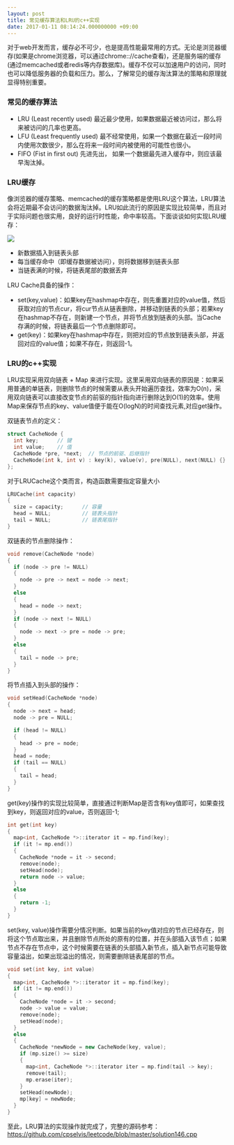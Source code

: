 ```yaml
---
layout: post
title: 常见缓存算法和LRU的c++实现
date: 2017-01-11 08:14:24.000000000 +09:00
---
```


对于web开发而言，缓存必不可少，也是提高性能最常用的方式。无论是浏览器缓存(如果是chrome浏览器，可以通过chrome:://cache查看)，还是服务端的缓存(通过memcached或者redis等内存数据库)。缓存不仅可以加速用户的访问，同时也可以降低服务器的负载和压力。那么，了解常见的缓存淘汰算法的策略和原理就显得特别重要。

### 常见的缓存算法
* LRU (Least recently used) 最近最少使用，如果数据最近被访问过，那么将来被访问的几率也更高。
* LFU (Least frequently used) 最不经常使用，如果一个数据在最近一段时间内使用次数很少，那么在将来一段时间内被使用的可能性也很小。
* FIFO (Fist in first out) 先进先出， 如果一个数据最先进入缓存中，则应该最早淘汰掉。

### LRU缓存
像浏览器的缓存策略、memcached的缓存策略都是使用LRU这个算法，LRU算法会将近期最不会访问的数据淘汰掉。LRU如此流行的原因是实现比较简单，而且对于实际问题也很实用，良好的运行时性能，命中率较高。下面谈谈如何实现LRU缓存：

![](http://images2015.cnblogs.com/blog/1030776/201701/1030776-20170111003848666-833030056.jpg)

* 新数据插入到链表头部
* 每当缓存命中（即缓存数据被访问），则将数据移到链表头部
* 当链表满的时候，将链表尾部的数据丢弃

LRU Cache具备的操作：
* set(key,value)：如果key在hashmap中存在，则先重置对应的value值，然后获取对应的节点cur，将cur节点从链表删除，并移动到链表的头部；若果key在hashmap不存在，则新建一个节点，并将节点放到链表的头部。当Cache存满的时候，将链表最后一个节点删除即可。
* get(key)：如果key在hashmap中存在，则把对应的节点放到链表头部，并返回对应的value值；如果不存在，则返回-1。

### LRU的c++实现
LRU实现采用双向链表 + Map 来进行实现。这里采用双向链表的原因是：如果采用普通的单链表，则删除节点的时候需要从表头开始遍历查找，效率为O(n)，采用双向链表可以直接改变节点的前驱的指针指向进行删除达到O(1)的效率。使用Map来保存节点的key、value值便于能在O(logN)的时间查找元素,对应get操作。

双链表节点的定义：
```cpp
struct CacheNode {
  int key;      // 键
  int value;    // 值
  CacheNode *pre, *next;  // 节点的前驱、后继指针
  CacheNode(int k, int v) : key(k), value(v), pre(NULL), next(NULL) {}
};
```

对于LRUCache这个类而言，构造函数需要指定容量大小
```cpp
LRUCache(int capacity)
{
  size = capacity;      // 容量
  head = NULL;          // 链表头指针
  tail = NULL;          // 链表尾指针
}
```

双链表的节点删除操作：
```cpp
void remove(CacheNode *node)
{
  if (node -> pre != NULL)
  {
    node -> pre -> next = node -> next;
  }
  else
  {
    head = node -> next;
  }
  if (node -> next != NULL)
  {
    node -> next -> pre = node -> pre;
  }
  else
  {
    tail = node -> pre;
  }
}
```

将节点插入到头部的操作：
```cpp
void setHead(CacheNode *node)
{
  node -> next = head;
  node -> pre = NULL;

  if (head != NULL)
  {
    head -> pre = node;
  }
  head = node;
  if (tail == NULL)
  {
    tail = head;
  }
}
```

get(key)操作的实现比较简单，直接通过判断Map是否含有key值即可，如果查找到key，则返回对应的value，否则返回-1;
```cpp
int get(int key)
{
  map<int, CacheNode *>::iterator it = mp.find(key);
  if (it != mp.end())
  {
    CacheNode *node = it -> second;
    remove(node);
    setHead(node);
    return node -> value;
  }
  else
  {
    return -1;
  }
}
```

set(key, value)操作需要分情况判断。如果当前的key值对应的节点已经存在，则将这个节点取出来，并且删除节点所处的原有的位置，并在头部插入该节点；如果节点不存在节点中，这个时候需要在链表的头部插入新节点，插入新节点可能导致容量溢出，如果出现溢出的情况，则需要删除链表尾部的节点。
```cpp
void set(int key, int value)
{
  map<int, CacheNode *>::iterator it = mp.find(key);
  if (it != mp.end())
  {
    CacheNode *node = it -> second;
    node -> value = value;
    remove(node);
    setHead(node);
  }
  else
  {
    CacheNode *newNode = new CacheNode(key, value);
    if (mp.size() >= size)
    {
      map<int, CacheNode *>::iterator iter = mp.find(tail -> key);
      remove(tail);
      mp.erase(iter);
    }
    setHead(newNode);
    mp[key] = newNode;
  }
}
```

至此，LRU算法的实现操作就完成了，完整的源码参考：https://github.com/cpselvis/leetcode/blob/master/solution146.cpp

